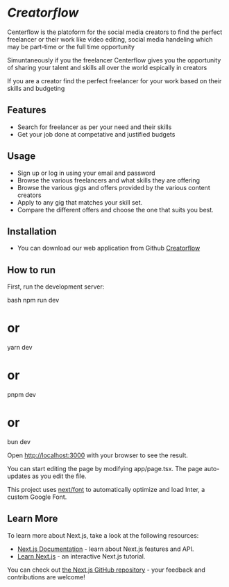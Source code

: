 # *Creatorflow*

Centerflow is the platoform for the social media creators to find the perfect freelancer or their work like video editing, social media handeling
which may be part-time or the full time opportunity

Simuntaneously if you the freelancer Centerflow gives you the opportunity of sharing your talent and skills all over the world espically in creators

If you are a creator find the perfect freelancer for your work based on their skills and budgeting

## Features

* Search for freelancer as per your need and their skills
* Get your job done at competative and justified budgets

## Usage

* Sign up or log in using your email and password
* Browse the various freelancers and what skills they are offering 
* Browse the various gigs and offers provided by the various content creators
* Apply to any gig that matches your skill set. 
* Compare the different offers and choose the one that suits you best.



## Installation

* You can download our web application from Github [Creatorflow](https://github.com/slashritesh/creatorflow)



## How to run

First, run the development server:

bash
npm run dev
# or
yarn dev
# or
pnpm dev
# or
bun dev


Open [http://localhost:3000](http://localhost:3000) with your browser to see the result.

You can start editing the page by modifying app/page.tsx. The page auto-updates as you edit the file.

This project uses [next/font](https://nextjs.org/docs/basic-features/font-optimization) to automatically optimize and load Inter, a custom Google Font.

## Learn More

To learn more about Next.js, take a look at the following resources:

- [Next.js Documentation](https://nextjs.org/docs) - learn about Next.js features and API.
- [Learn Next.js](https://nextjs.org/learn) - an interactive Next.js tutorial.

You can check out [the Next.js GitHub repository](https://github.com/vercel/next.js/) - your feedback and contributions are welcome!
